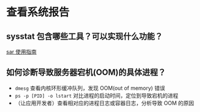 # 查看系统报告

## sysstat 包含哪些工具？可以实现什么功能？

[sar 使用指南](sar-manual.md)

## 如何诊断导致服务器宕机(OOM)的具体进程？
- `dmesg` 查看内核环形缓冲队列，发现 OOM(out of memory) 错误
- `ps -p [PID] -o lstart` 对比进程的启动时间，定位到导致宕机的进程
- （让应用开发者）查看相对应的进程日志或容器日志，分析导致 OOM 的原因
